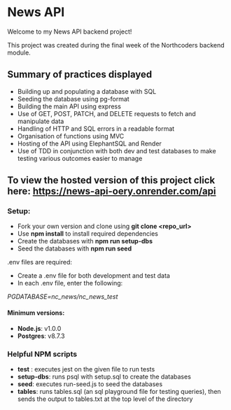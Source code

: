 # News API

Welcome to my News API backend project!

This project was created during the final week of the Northcoders backend module.

## Summary of practices displayed

- Building up and populating a database with SQL
- Seeding the database using pg-format
- Building the main API using express
- Use of GET, POST, PATCH, and DELETE requests to fetch and manipulate data
- Handling of HTTP and SQL errors in a readable format
- Organisation of functions using MVC
- Hosting of the API using ElephantSQL and Render
- Use of TDD in conjunction with both dev and test databases to make testing various outcomes easier to manage

## To view the hosted version of this project click here: https://news-api-oery.onrender.com/api

### Setup:

- Fork your own version and clone using **git clone <repo_url>**
- Use **npm install** to install required dependencies
- Create the databases with **npm run setup-dbs**
- Seed the databases with **npm run seed**

.env files are required:

- Create a .env file for both development and test data
- In each .env file, enter the following:

_PGDATABASE=nc_news/nc_news_test_

#### Minimum versions:

- **Node.js**: v1.0.0
- **Postgres**: v8.7.3

### Helpful NPM scripts

- **test** <filename>: executes jest on the given file to run tests
- **setup-dbs**: runs psql with setup.sql to create the databases
- **seed**: executes run-seed.js to seed the databases
- **tables**: runs tables.sql (an sql playground file for testing queries), then sends the output to tables.txt at the top level of the directory
